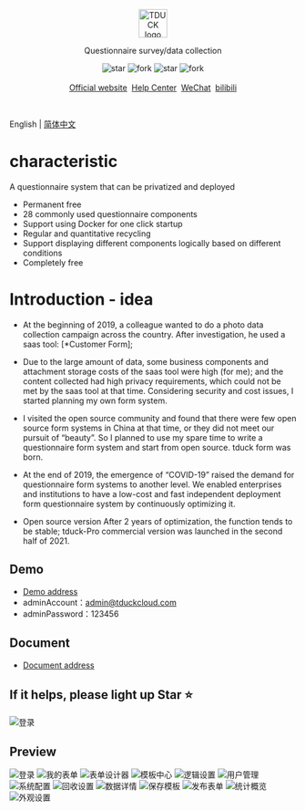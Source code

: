 <p align="center">
    <a href="https://www.tduckcloud.com" target="_blank" rel="noopener noreferrer">
        <img style="margin-bottom: 0px;" width="50px" src="https://oss.tduckcloud.com/online/favicon-blue%20%281%29.png" alt="TDUCK logo" />
    </a>
</p>

<p align="center">Questionnaire survey/data collection</p>

<p align="center">
    <img src='https://gitee.com/TDuckApp/tduck-platform/badge/star.svg?theme=dark' alt='star'></img>
    <img src='https://gitee.com/TDuckApp/tduck-platform/badge/fork.svg?theme=dark' alt='fork'></img>
    <img src='https://img.shields.io/github/stars/tduckcloud/tduck-platform?style=social' alt='star'></img>
    <img src='https://img.shields.io/github/forks/tduckcloud/tduck-platform?style=social' alt='fork'></img>
    <br />
    <br />   
    <a href="https://www.tduckcloud.com/" target="_blank">Official website</a>&nbsp;
    <a href="https://doc.tduckcloud.com"  target="_blank" >Help Center</a>&nbsp;
    <a href="https://pro.tduckcloud.com/s/QUiDSKq8" target="_blank">WeChat</a>&nbsp;
    <a href="https://space.bilibili.com/409825300" target="_blank">bilibili</a>
</p>

<br />


 English | [简体中文](./README_cn.md)

# characteristic
A questionnaire system that can be privatized and deployed
- Permanent free
- 28 commonly used questionnaire components
- Support using Docker for one click startup
- Regular and quantitative recycling
- Support displaying different components logically based on different conditions
- Completely free


# Introduction - idea

- At the beginning of 2019, a colleague wanted to do a photo data collection campaign across the country. After investigation, he used a saas tool: [*Customer Form];

- Due to the large amount of data, some business components and attachment storage costs of the saas tool were high (for me); and the content collected had high privacy requirements, which could not be met by the saas tool at that time. Considering security and cost issues, I started planning my own form system.

- I visited the open source community and found that there were few open source form systems in China at that time, or they did not meet our pursuit of “beauty”. So I planned to use my spare time to write a questionnaire form system and start from open source. tduck form was born.

- At the end of 2019, the emergence of “COVID-19” raised the demand for questionnaire form systems to another level. We enabled enterprises and institutions to have a low-cost and fast independent deployment form questionnaire system by continuously optimizing it.

- Open source version After 2 years of optimization, the function tends to be stable; tduck-Pro commercial version was launched in the second half of 2021.

## Demo
- [Demo address](https://demo.tduckapp.com)
- adminAccount：admin@tduckcloud.com
- adminPassword：123456

## Document
-  [Document address](https://doc.tduckcloud.com)

## If it helps, please light up Star ⭐️
![登录](readmeImages/star.gif)

## Preview

![登录](readmeImages/screely-1680875090915.png)
![我的表单](readmeImages/screely-1680873937150.png)
![表单设计器](readmeImages/screely-1680873554938.png)
![模板中心](readmeImages/screely-1680874308945.png)
![逻辑设置](readmeImages/screely-1680873488767.png)
![用户管理](readmeImages/screely-1680874985938.png)
![系统配置](readmeImages/screely-1680874351097.png)
![回收设置](readmeImages/screely-1680873612592.png)
![数据详情](readmeImages/screely-1680873703554.png)
![保存模板](readmeImages/screely-1680873844396.png)
![发布表单](readmeImages/screely-1680873661475.png)
![统计概览](readmeImages/screely-1680873817576.png)
![外观设置](readmeImages/screely-1680873577743.png)


